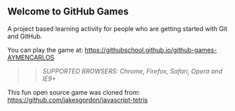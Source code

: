 ## Welcome to GitHub Games

A project based learning activity for people who are getting started with Git and GitHub.

You can play the game at: https://githubschool.github.io/github-games-AYMENCARLOS

>> _*SUPPORTED BROWSERS*: Chrome, Firefox, Safari, Opera and IE9+_

This fun open source game was cloned from: https://github.com/jakesgordon/javascript-tetris
